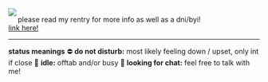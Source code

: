<img align="left" src="https://cdn.discordapp.com/attachments/990036536999415858/1140437904028602439/image.png">

please read my rentry for more info as well as a dni/byi!  
<a href="https://rentry.co/mvdkips">link here!</a>
<hr>
<b>status meanings</b>
⛔ <b>do not disturb:</b> most likely feeling down / upset, only int if close
🌙 <b>idle:</b> offtab and/or busy
💬 <b>looking for chat:</b> feel free to talk with me!

